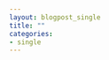 ```yaml
---
layout: blogpost_single
title: ""
categories:
- single
---
```

<object width="900" height="1992" data="https://internet2016.net/assets/img/internet-2016-campaign-intern.pdf"></object>
